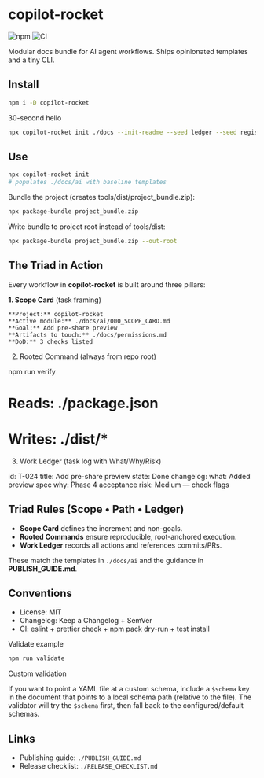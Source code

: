 # copilot-rocket

![npm](https://img.shields.io/npm/v/copilot-rocket.svg)
![CI](https://img.shields.io/github/actions/workflow/status/6hostsRus/copilot_rocket/ci.yml?branch=main)

Modular docs bundle for AI agent workflows. Ships opinionated templates and a tiny CLI.

## Install

```sh
npm i -D copilot-rocket
```

30-second hello

```sh
npx copilot-rocket init ./docs --init-readme --seed ledger --seed registry
```

## Use

```sh
npx copilot-rocket init
# populates ./docs/ai with baseline templates
```

Bundle the project (creates tools/dist/project_bundle.zip):

```sh
npx package-bundle project_bundle.zip
```

Write bundle to project root instead of tools/dist:

```sh
npx package-bundle project_bundle.zip --out-root
```

## The Triad in Action

Every workflow in **copilot-rocket** is built around three pillars:

**1. Scope Card** (task framing)

```
**Project:** copilot-rocket
**Active module:** ./docs/ai/000_SCOPE_CARD.md
**Goal:** Add pre-share preview
**Artifacts to touch:** ./docs/permissions.md
**DoD:** 3 checks listed
```

2. Rooted Command (always from repo root)

npm run verify

# Reads: ./package.json

# Writes: ./dist/\*

3. Work Ledger (task log with What/Why/Risk)

id: T-024
title: Add pre-share preview
state: Done
changelog:
what: Added preview spec
why: Phase 4 acceptance
risk: Medium — check flags

## Triad Rules (Scope • Path • Ledger)

- **Scope Card** defines the increment and non-goals.
- **Rooted Commands** ensure reproducible, root-anchored execution.
- **Work Ledger** records all actions and references commits/PRs.

These match the templates in `./docs/ai` and the guidance in **PUBLISH_GUIDE.md**.

## Conventions

- License: MIT
- Changelog: Keep a Changelog + SemVer
- CI: eslint + prettier check + npm pack dry-run + test install

Validate example

```sh
npm run validate
```

Custom validation

If you want to point a YAML file at a custom schema, include a `$schema` key in the document that points to a local schema path (relative to the file). The validator will try the `$schema` first, then fall back to the configured/default schemas.

## Links

- Publishing guide: `./PUBLISH_GUIDE.md`
- Release checklist: `./RELEASE_CHECKLIST.md`

